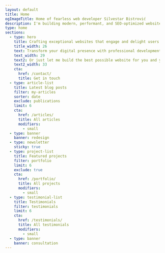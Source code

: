 ```yaml
---
layout: default
title: Home
ogImageTitle: Home of fearless web developer Silvestar Bistrović
description: I'm building modern, performant, and SEO-optimized websites since 2012 using the best coding practices to deliver the best experience for every user.
type: home
sections:
  - type: hero
    title: Crafting exceptional websites that engage and delight users since 2012
    title_width: 26
    text: Transform your digital presence with professional development services.
    text_width: 29
    text2: Or just let me build the best possible website for you and your business.
    text2_width: 33
    cta:
      href: /contact/
      title: Get in touch
  - type: article-list
    title: Latest blog posts
    filter: my-articles
    sorter: date
    exclude: publications
    limit: 6
    cta:
      href: /articles/
      title: All articles
      modifiers:
        - small
  - type: banner
    banner: redesign
  - type: newsletter
    sticky: true
  - type: project-list
    title: Featured projects
    filter: portfolio
    limit: 6
    exclude: true
    cta:
      href: /portfolio/
      title: All projects
      modifiers:
        - small
  - type: testimonial-list
    title: Testimonials
    filter: testimonials
    limit: 6
    cta:
      href: /testimonials/
      title: All testimonials
      modifiers:
        - small
  - type: banner
    banner: consultation
---
```

